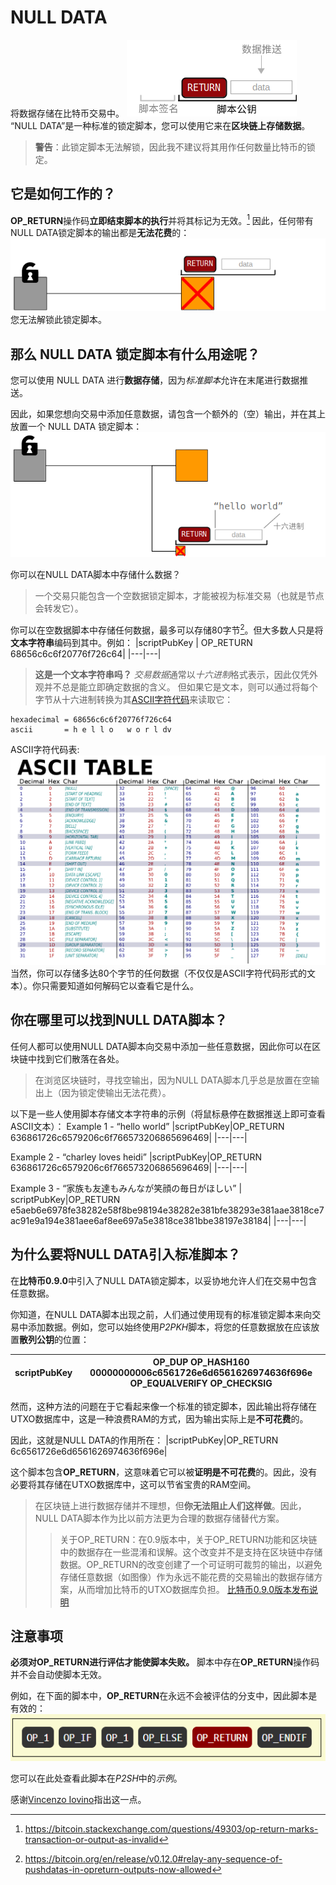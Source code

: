 # NULL DATA
将数据存储在比特币交易中。
![nulldata-1.png](img/nulldata-1%20(1).png)
“NULL DATA”是一种标准的锁定脚本，您可以使用它来在**区块链上存储数据**。

>**警告**：此锁定脚本无法解锁，因此我不建议将其用作任何数量比特币的锁定。

## 它是如何工作的？

**OP_RETURN**操作码**立即结束脚本的执行**并将其标记为无效。[^1]
因此，任何带有NULL DATA锁定脚本的输出都是**无法花费**的：
![nulldata-2.png](img/nulldata-2%20(1).png)
您无法解锁此锁定脚本。

## 那么 NULL DATA 锁定脚本有什么用途呢？
您可以使用 NULL DATA 进行**数据存储**，因为*标准脚本*允许在末尾进行数据推送。

因此，如果您想向交易中添加任意数据，请包含一个额外的（空）输出，并在其上放置一个 NULL DATA 锁定脚本：
![nulldata-3.png](img/nulldata-3%20(1).png)

你可以在NULL DATA脚本中存储什么数据？
>一个交易只能包含一个空数据锁定脚本，才能被视为标准交易（也就是节点会转发它）。

你可以在空数据脚本中存储任何数据，最多可以存储80字节[^2]。但大多数人只是将**文本字符串**编码到其中。例如：
|scriptPubKey | OP_RETURN 68656c6c6f20776f726c64|
|---|---|

>**这是一个文本字符串吗？**
*交易数据*通常以*十六进制*格式表示，因此仅凭外观并不总是能立即确定数据的含义。
但如果它是文本，则可以通过将每个字节从十六进制转换为其[ASCII字符代码](http://www.asciitable.com/)来读取它：
```
hexadecimal = 68656c6c6f20776f726c64
ascii       = h e l l o   w o r l dv
```
ASCII字符代码表:
![nulldata-4.png](img/nulldata-4%20(1).png)
当然，你可以存储多达80个字节的任何数据（不仅仅是ASCII字符代码形式的文本）。你只需要知道如何解码它以查看它是什么。

## 你在哪里可以找到NULL DATA脚本？
任何人都可以使用NULL DATA脚本向交易中添加一些任意数据，因此你可以在区块链中找到它们散落在各处。

>在浏览区块链时，寻找空输出，因为NULL DATA脚本几乎总是放置在空输出上（因为锁定使输出无法花费）。

以下是一些人使用脚本存储文本字符串的示例（将鼠标悬停在数据推送上即可查看ASCII文本）：
Example 1 - “hello world”
|scriptPubKey|OP_RETURN 636861726c6579206c6f766573206865696469|
|---|---|

Example 2 - “charley loves heidi”
|scriptPubKey|OP_RETURN 636861726c6579206c6f766573206865696469|
|---|---|

Example 3 - “家族も友達もみんなが笑顔の毎日がほしい”
| scriptPubKey|OP_RETURN e5aeb6e6978fe38282e58f8be98194e38282e381bfe38293e381aae3818ce7ac91e9a194e381aee6af8ee697a5e3818ce381bbe38197e38184|
|---|---|

## 为什么要将NULL DATA引入标准脚本？

在**比特币0.9.0**中引入了NULL DATA锁定脚本，以妥协地允许人们在交易中包含任意数据。

你知道，在NULL DATA脚本出现之前，人们通过使用现有的标准锁定脚本来向交易中添加数据。例如，您可以始终使用*P2PKH*脚本，将您的任意数据放在应该放置**散列公钥**的位置：

|scriptPubKey|OP_DUP OP_HASH160 00000000006c6561726e6d6561626974636f696e OP_EQUALVERIFY OP_CHECKSIG|
|---|---|

然而，这种方法的问题在于它看起来像一个标准的锁定脚本，因此输出将存储在UTXO数据库中，这是一种浪费RAM的方式，因为输出实际上是**不可花费**的。

因此，这就是NULL DATA的作用所在：
|scriptPubKey|OP_RETURN 6c6561726e6d6561626974636f696e|

这个脚本包含**OP_RETURN**，这意味着它可以被**证明是不可花费**的。因此，没有必要将其存储在UTXO数据库中，这可以节省宝贵的RAM空间。

>在区块链上进行数据存储并不理想，但**你无法阻止人们这样做**。因此，NULL DATA脚本作为比以前方法更为合理的数据存储替代方案。
>>关于OP_RETURN：在0.9版本中，关于OP_RETURN功能和区块链中的数据存在一些混淆和误解。这个改变并不是支持在区块链中存储数据。OP_RETURN的改变创建了一个可证明可裁剪的输出，以避免存储任意数据（如图像）作为永远不能花费的交易输出的数据存储方案，从而增加比特币的UTXO数据库负担。
[比特币0.9.0版本发布说明](https://bitcoin.org/en/release/v0.9.0)

## 注意事项
**必须对OP_RETURN进行评估才能使脚本失败。**
脚本中存在**OP_RETURN**操作码并不会自动使脚本无效。

例如，在下面的脚本中，**OP_RETURN**在永远不会被评估的分支中，因此脚本是有效的：
![nulldata-5.png](img/nulldata-5.png)

您可以在此处查看此脚本在*P2SH*中的*示例*。

感谢[Vincenzo Iovino](https://sites.google.com/site/vincenzoiovinoit)指出这一点。

[^1]:https://bitcoin.stackexchange.com/questions/49303/op-return-marks-transaction-or-output-as-invalid
[^2]:https://bitcoin.org/en/release/v0.12.0#relay-any-sequence-of-pushdatas-in-opreturn-outputs-now-allowed
